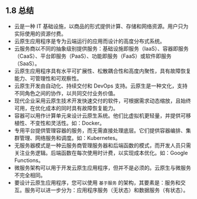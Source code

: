 ## 1.8 总结

* 云是一种 IT 基础设施，以商品的形式提供计算、存储和网络资源。用户只为实际使用的资源付费。
* 云原生应用程序是专为云端运行的应用而设计的高度分布式系统。
* 云服务商以不同的抽象级别提供服务：基础设施即服务（IaaS）、容器即服务（CaaS）、平台即服务（PaaS）、功能即服务（FaaS）或软件即服务（SaaS）。
* 云原生应用程序具有水平可扩展性、松散耦合性和高度内聚性，具有故障恢复能力、可管理性和可观察性。
* 云原生开发由自动化、持续交付和 DevOps 支持。云原生是一种文化，支持不同角色之间的协作，以共同交付业务价值。
* 现代企业采用云原生技术开发快速交付的软件，可根据需求动态缩放，且始终可用，在优化成本的同时具有故障恢复能力。
* 容器可以用作计算单元来设计云原生系统。他们比虚拟机更轻量，并提供可移植性、不变性和灵活性。如：Docker。
* 专用平台提供管理容器的服务，而无需直接处理底层。它们提供容器编排、集群管理、网络服务和调度。如：Kubernetes。
* 无服务器模式是一种云服务商管理服务器和后端函数的模式，而开发人员只需关注业务逻辑。后端函数在每次使用时计费，以实现成本优化。如：Google Functions。
* 微服务架构可以用于开发云原生应用程序，但并不是必须的。云原生与微服务不完全相同。
* 要设计云原生应用程序，您可以使用 `基于服务` 的架构，其要素是：服务和交互。服务可以进一步分为：应用程序服务（无状态）和数据服务（有状态）。